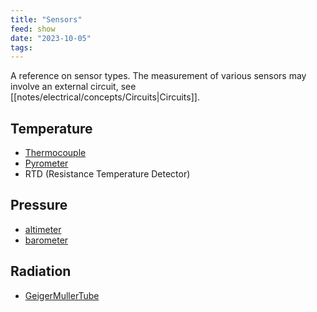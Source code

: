 ```yaml
---
title: "Sensors"
feed: show
date: "2023-10-05"
tags: 
---
```

A reference on sensor types. The measurement of various sensors may involve an external circuit, see [[notes/electrical/concepts/Circuits|Circuits]].

## Temperature
- [Thermocouple](notes/electrical/sensors/Thermocouple.md)
- [Pyrometer](notes/electrical/sensors/Pyrometer.md)
- RTD (Resistance Temperature Detector)

## Pressure
- [altimeter](notes/aviation/components/altimeter.md)
- [barometer](notes/electrical/sensors/barometric.md)

## Radiation
- [GeigerMullerTube](notes/electrical/sensors/GeigerMullerTube.md)